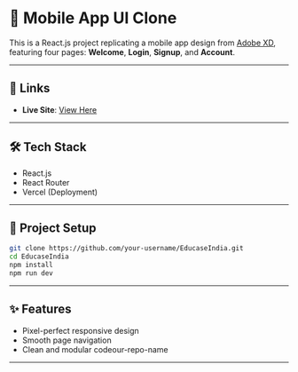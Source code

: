 
# 📱 Mobile App UI Clone

This is a React.js project replicating a mobile app design from [Adobe XD](https://xd.adobe.com/view/b68eea25-003d-4a5d-8fdd-d463eeb20b32-e3dd), featuring four pages: **Welcome**, **Login**, **Signup**, and **Account**.

---

## 🔗 Links

- **Live Site**: [View Here](educase-india-1cfl38dqu-mrigank118s-projects.vercel.app)

---

## 🛠️ Tech Stack

- React.js
- React Router
- Vercel (Deployment)

---

## 📂 Project Setup

```bash
git clone https://github.com/your-username/EducaseIndia.git
cd EducaseIndia
npm install
npm run dev
```

---

## ✨ Features

- Pixel-perfect responsive design
- Smooth page navigation
- Clean and modular codeour-repo-name

---
